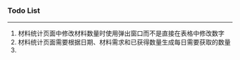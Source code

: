 ### Todo List

-----------

1. 材料统计页面中修改材料数量时使用弹出窗口而不是直接在表格中修改数字
2. 材料统计页面需要根据日期、材料需求和已获得数量生成每日需要获取的数量
3. 

